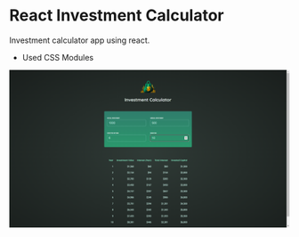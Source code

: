 # React Investment Calculator

Investment calculator app using react.

- Used CSS Modules

![A browser window showing the application in action](public/application-demo.png)
